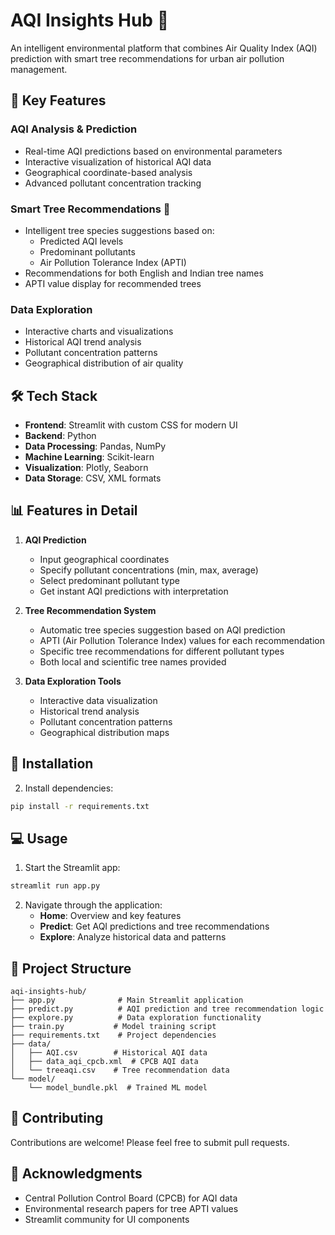 # AQI Insights Hub 🌳

An intelligent environmental platform that combines Air Quality Index (AQI) prediction with smart tree recommendations for urban air pollution management.

## 🌟 Key Features

### AQI Analysis & Prediction
- Real-time AQI predictions based on environmental parameters
- Interactive visualization of historical AQI data
- Geographical coordinate-based analysis
- Advanced pollutant concentration tracking

### Smart Tree Recommendations 🌱
- Intelligent tree species suggestions based on:
  - Predicted AQI levels
  - Predominant pollutants
  - Air Pollution Tolerance Index (APTI)
- Recommendations for both English and Indian tree names
- APTI value display for recommended trees

### Data Exploration
- Interactive charts and visualizations
- Historical AQI trend analysis
- Pollutant concentration patterns
- Geographical distribution of air quality

## 🛠️ Tech Stack

- **Frontend**: Streamlit with custom CSS for modern UI
- **Backend**: Python
- **Data Processing**: Pandas, NumPy
- **Machine Learning**: Scikit-learn
- **Visualization**: Plotly, Seaborn
- **Data Storage**: CSV, XML formats

## 📊 Features in Detail

1. **AQI Prediction**
   - Input geographical coordinates
   - Specify pollutant concentrations (min, max, average)
   - Select predominant pollutant type
   - Get instant AQI predictions with interpretation

2. **Tree Recommendation System**
   - Automatic tree species suggestion based on AQI prediction
   - APTI (Air Pollution Tolerance Index) values for each recommendation
   - Specific tree recommendations for different pollutant types
   - Both local and scientific tree names provided

3. **Data Exploration Tools**
   - Interactive data visualization
   - Historical trend analysis
   - Pollutant concentration patterns
   - Geographical distribution maps

## 🚀 Installation


2. Install dependencies:
```bash
pip install -r requirements.txt
```

## 💻 Usage

1. Start the Streamlit app:
```bash
streamlit run app.py
```

2. Navigate through the application:
   - **Home**: Overview and key features
   - **Predict**: Get AQI predictions and tree recommendations
   - **Explore**: Analyze historical data and patterns

## 📁 Project Structure

```
aqi-insights-hub/
├── app.py              # Main Streamlit application
├── predict.py          # AQI prediction and tree recommendation logic
├── explore.py          # Data exploration functionality
├── train.py           # Model training script
├── requirements.txt    # Project dependencies
├── data/
│   ├── AQI.csv        # Historical AQI data
│   ├── data_aqi_cpcb.xml  # CPCB AQI data
│   └── treeaqi.csv    # Tree recommendation data
└── model/
    └── model_bundle.pkl  # Trained ML model
```

## 🤝 Contributing

Contributions are welcome! Please feel free to submit pull requests.


## 🙏 Acknowledgments

- Central Pollution Control Board (CPCB) for AQI data
- Environmental research papers for tree APTI values
- Streamlit community for UI components
